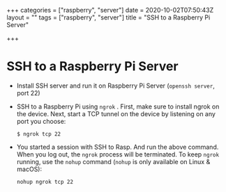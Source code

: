+++
categories = ["raspberry", "server"]
date = 2020-10-02T07:50:43Z
layout = ""
tags = ["raspberry", "server"]
title = "SSH to a Raspberry Pi Server"

+++
# SSH to a Raspberry Pi Server

* Install SSH server and run it on Raspberry Pi Server (`openssh server`, port 22)
* SSH to a Raspberry Pi using `ngrok` . First, make sure to install ngrok on the device. Next, start a TCP tunnel on the device by listening on any port you choose:

      $ ngrok tcp 22
* You started a session with SSH to Rasp. And run the above command. When you log out, the `ngrok` process will be terminated. To keep `ngrok` running, use the `nohup` command (`nohup` is only available on Linux & macOS):

      nohup ngrok tcp 22